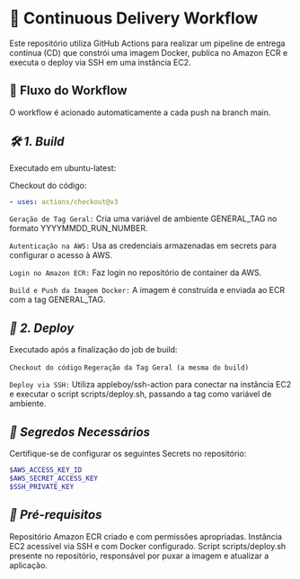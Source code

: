 # 🚀 Continuous Delivery Workflow
Este repositório utiliza GitHub Actions para realizar um pipeline de entrega contínua (CD) que constrói uma imagem Docker, publica no Amazon ECR e executa o deploy via SSH em uma instância EC2.

## 🔁 Fluxo do Workflow
O workflow é acionado automaticamente a cada push na branch main.

## _🛠️ 1. Build_
Executado em ubuntu-latest:

Checkout do código:

```yaml
- uses: actions/checkout@v3
```
`Geração de Tag Geral:`
Cria uma variável de ambiente GENERAL_TAG no formato YYYYMMDD_RUN_NUMBER.

`Autenticação na AWS:`
Usa as credenciais armazenadas em secrets para configurar o acesso à AWS.

`Login no Amazon ECR:`
Faz login no repositório de container da AWS.

`Build e Push da Imagem Docker:`
A imagem é construída e enviada ao ECR com a tag GENERAL_TAG.

## _🚀 2. Deploy_
Executado após a finalização do job de build:

`Checkout do código`
`Regeração da Tag Geral (a mesma do build)`

`Deploy via SSH:`
Utiliza appleboy/ssh-action para conectar na instância EC2 e executar o script scripts/deploy.sh, passando a tag como variável de ambiente.

## _🔐 Segredos Necessários_
Certifique-se de configurar os seguintes Secrets no repositório:
```bash
$AWS_ACCESS_KEY_ID
$AWS_SECRET_ACCESS_KEY
$SSH_PRIVATE_KEY
```
## _🐳 Pré-requisitos_
Repositório Amazon ECR criado e com permissões apropriadas.
Instância EC2 acessível via SSH e com Docker configurado.
Script scripts/deploy.sh presente no repositório, responsável por puxar a imagem e atualizar a aplicação.
